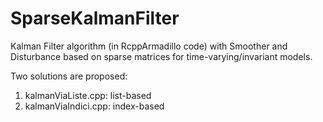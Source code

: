 # SparseKalmanFilter
Kalman Filter algorithm (in RcppArmadillo code) with Smoother and Disturbance based on sparse matrices for time-varying/invariant models.

Two solutions are proposed:
1) kalmanViaListe.cpp: list-based
2) kalmanViaIndici.cpp: index-based
